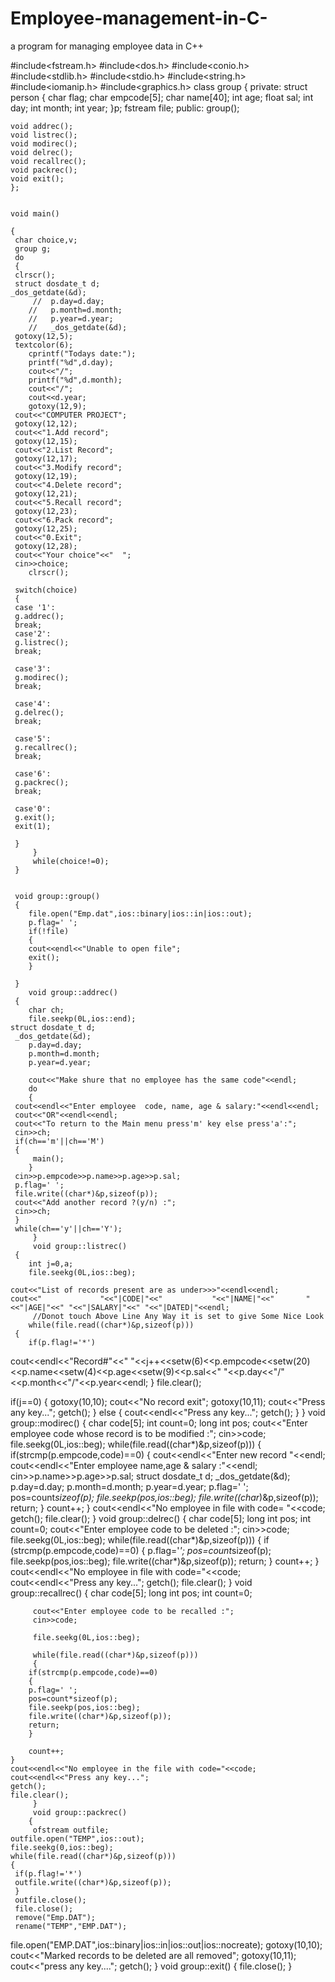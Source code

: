 # Employee-management-in-C-
a program for managing employee data in C++

#include<fstream.h>
#include<dos.h>
#include<conio.h>
#include<stdlib.h>
#include<stdio.h>
#include<string.h>
#include<iomanip.h>
#include<graphics.h>
	 class group
	 {
	 private:
		struct person
		{
		 char flag;
		 char empcode[5];
		 char name[40];
		 int age;
		 float sal;
		 int day;
		 int month;
		 int year;
		 }p;
		 fstream file;
		 public:
	group();

	void addrec();
	void listrec();
	void modirec();
	void delrec();
	void recallrec();
	void packrec();
	void exit();
	};


	void main()

	{
	 char choice,v;
	 group g;
	 do
	 {
	 clrscr();
	 struct dosdate_t d;
	_dos_getdate(&d);
		 //	 p.day=d.day;
		//	 p.month=d.month;
		//	 p.year=d.year;
		//	 _dos_getdate(&d);
	 gotoxy(12,5);
	 textcolor(6);
		cprintf("Todays date:");
		printf("%d",d.day);
		cout<<"/";
		printf("%d",d.month);
		cout<<"/";
		cout<<d.year;
		gotoxy(12,9);
	 cout<<"COMPUTER PROJECT";
	 gotoxy(12,12);
	 cout<<"1.Add record";
	 gotoxy(12,15);
	 cout<<"2.List Record";
	 gotoxy(12,17);
	 cout<<"3.Modify record";
	 gotoxy(12,19);
	 cout<<"4.Delete record";
	 gotoxy(12,21);
	 cout<<"5.Recall record";
	 gotoxy(12,23);
	 cout<<"6.Pack record";
	 gotoxy(12,25);
	 cout<<"0.Exit";
	 gotoxy(12,28);
	 cout<<"Your choice"<<"  ";
	 cin>>choice;
		clrscr();

	 switch(choice)
	 {
	 case '1':
	 g.addrec();
	 break;
	 case'2':
	 g.listrec();
	 break;

	 case'3':
	 g.modirec();
	 break;

	 case'4':
	 g.delrec();
	 break;

	 case'5':
	 g.recallrec();
	 break;

	 case'6':
	 g.packrec();
	 break;

	 case'0':
	 g.exit();
	 exit(1);

	 }
		 }
		 while(choice!=0);
	 }


	 void group::group()
	 {
		file.open("Emp.dat",ios::binary|ios::in|ios::out);
		p.flag=' ';
		if(!file)
		{
		cout<<endl<<"Unable to open file";
		exit();
		}

	 }
		void group::addrec()
	 {
		char ch;
		file.seekp(0L,ios::end);
	struct dosdate_t d;
	 _dos_getdate(&d);
		p.day=d.day;
		p.month=d.month;
		p.year=d.year;

		cout<<"Make shure that no employee has the same code"<<endl;
		do
		{
	 cout<<endl<<"Enter employee  code, name, age & salary:"<<endl<<endl;
	 cout<<"OR"<<endl<<endl;
	 cout<<"To return to the Main menu press'm' key else press'a':";
	 cin>>ch;
	 if(ch=='m'||ch=='M')
	 {
		 main();
		}
	 cin>>p.empcode>>p.name>>p.age>>p.sal;
	 p.flag=' ';
	 file.write((char*)&p,sizeof(p));
	 cout<<"Add another record ?(y/n) :";
	 cin>>ch;
	 }
	 while(ch=='y'||ch=='Y');
		 }
		 void group::listrec()
	 {
		int j=0,a;
		file.seekg(0L,ios::beg);

	cout<<"List of records present are as under>>>"<<endl<<endl;
	cout<<"             "<<"|CODE|"<<"           "<<"|NAME|"<<"       "<<"|AGE|"<<" "<<"|SALARY|"<<" "<<"|DATED|"<<endl;
		 //Donot touch Above Line Any Way it is set to give Some Nice Look
		while(file.read((char*)&p,sizeof(p)))
	 {
		if(p.flag!='*')

cout<<endl<<"Record#"<<"        "<<j++<<setw(6)<<p.empcode<<setw(20)<<p.name<<setw(4)<<p.age<<setw(9)<<p.sal<<"   "<<p.day<<"/"<<p.month<<"/"<<p.year<<endl;
}
file.clear();

if(j==0)
{
 gotoxy(10,10);
 cout<<"No record exit";
 gotoxy(10,11);
 cout<<"Press any key...";
 getch();
}
else
{
 cout<<endl<<"Press any key...";
 getch();
}
}
void group::modirec()
{
char code[5];
int count=0;
long int pos;
cout<<"Enter employee code whose record is to be modified :";
cin>>code;
file.seekg(0L,ios::beg);
while(file.read((char*)&p,sizeof(p)))
{
 if(strcmp(p.empcode,code)==0)
 {
 cout<<endl<<"Enter new record "<<endl;
 cout<<endl<<"Enter employee name,age & salary :"<<endl;
 cin>>p.name>>p.age>>p.sal;
 struct dosdate_t d;
 _dos_getdate(&d);
 p.day=d.day;
 p.month=d.month;
 p.year=d.year;
 p.flag=' ';
 pos=count*sizeof(p);
 file.seekp(pos,ios::beg);
 file.write((char*)&p,sizeof(p));
 return;
}
 count++;
}
cout<<endl<<"No employee in file with code= "<<code;
getch();
file.clear();
}
void group::delrec()
	{
	char code[5];
	long int pos;
	int count=0;
	cout<<"Enter employee code to be deleted :";
	cin>>code;
	file.seekg(0L,ios::beg);
	while(file.read((char*)&p,sizeof(p)))
	{
	 if (strcmp(p.empcode,code)==0)
	 {
	 p.flag='*';
	 pos=count*sizeof(p);
	 file.seekp(pos,ios::beg);
	 file.write((char*)&p,sizeof(p));
	 return;
	 }
	 count++;
	 }
	 cout<<endl<<"No employee in file with code="<<code;
	 cout<<endl<<"Press any key...";
	 getch();
	 file.clear();
	 }
	void group::recallrec()
	 {
		 char code[5];
		 long int pos;
		 int count=0;

		 cout<<"Enter employee code to be recalled :";
		 cin>>code;

		 file.seekg(0L,ios::beg);

		 while(file.read((char*)&p,sizeof(p)))
		 {
		if(strcmp(p.empcode,code)==0)
		{
		p.flag=' ';
		pos=count*sizeof(p);
		file.seekp(pos,ios::beg);
		file.write((char*)&p,sizeof(p));
		return;
		}

		count++;
	}
	cout<<endl<<"No employee in the file with code="<<code;
	cout<<endl<<"Press any key...";
	getch();
	file.clear();
		 }
		 void group::packrec()
		{
		 ofstream outfile;
	outfile.open("TEMP",ios::out);
	file.seekg(0,ios::beg);
	while(file.read((char*)&p,sizeof(p)))
	{
	 if(p.flag!='*')
	 outfile.write((char*)&p,sizeof(p));
	 }
	 outfile.close();
	 file.close();
	 remove("Emp.DAT");
	 rename("TEMP","EMP.DAT");
	 
file.open("EMP.DAT",ios::binary|ios::in|ios::out|ios::nocreate);
 gotoxy(10,10);
 cout<<"Marked records to be deleted are all removed";
 gotoxy(10,11);
 cout<<"press any key....";
 getch();
 }
 void group::exit()
 {
 file.close();
}
